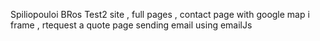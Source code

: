 Spiliopouloi BRos Test2 site , full pages , contact page with google map i frame , rtequest a quote page sending email using emailJs
